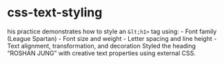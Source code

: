 # css-text-styling
his practice demonstrates how to style an `&lt;h1>` tag using:  - Font family (League Spartan) - Font size and weight - Letter spacing and line height - Text alignment, transformation, and decoration  Styled the heading “ROSHAN JUNG” with creative text properties using external CSS.
